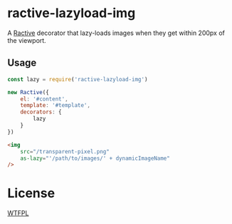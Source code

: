 # ractive-lazyload-img

A [Ractive](http://www.ractivejs.org/) decorator that lazy-loads images when they get within 200px of the viewport.

## Usage

```js
const lazy = require('ractive-lazyload-img')

new Ractive({
	el: '#content',
	template: '#template',
	decorators: {
		lazy
	}
})

```

```html
<img
	src="/transparent-pixel.png"
	as-lazy="'/path/to/images/' + dynamicImageName"
/>
```

# License

[WTFPL](http://wtfpl2.com/)
